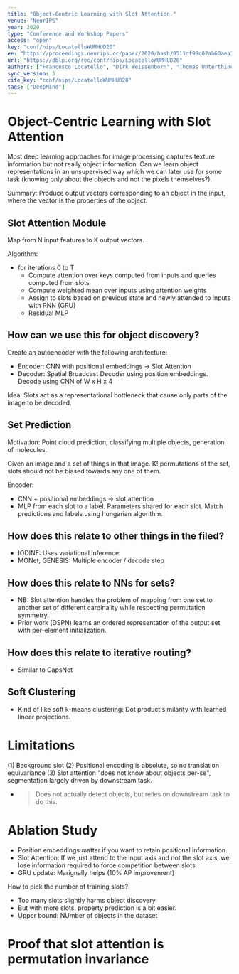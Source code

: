 ```yaml
---
title: "Object-Centric Learning with Slot Attention."
venue: "NeurIPS"
year: 2020
type: "Conference and Workshop Papers"
access: "open"
key: "conf/nips/LocatelloWUMHUD20"
ee: "https://proceedings.neurips.cc/paper/2020/hash/8511df98c02ab60aea1b2356c013bc0f-Abstract.html"
url: "https://dblp.org/rec/conf/nips/LocatelloWUMHUD20"
authors: ["Francesco Locatello", "Dirk Weissenborn", "Thomas Unterthiner", "Aravindh Mahendran", "Georg Heigold", "Jakob Uszkoreit", "Alexey Dosovitskiy", "Thomas Kipf"]
sync_version: 3
cite_key: "conf/nips/LocatelloWUMHUD20"
tags: ["DeepMind"]
---
```

# Object-Centric Learning with Slot Attention

Most deep learning approaches for image processing captures texture information but not really
object information. Can we learn object representations in an unsupervised way which we can later
use for some task (knowing only about the objects and not the pixels themselves?).

Summary: Produce output vectors corresponding to an object in the input, where the vector is the properties of the object.

## Slot Attention Module

Map from N input features to K output vectors.

Algorithm:
 - for iterations 0 to T
   - Compute attention over keys computed from inputs and queries computed from slots
   - Compute weighted mean over inputs using attention weights
   - Assign to slots based on previous state and newly attended to inputs with RNN (GRU)
   - Residual MLP

## How can we use this for object discovery?

Create an autoencoder with the following architecture:
 - Encoder: CNN with positional embeddings -> Slot Attention
 - Decoder: Spatial Broadcast Decoder using position embeddings. Decode using CNN of W x H x 4

Idea: Slots act as a representational bottleneck that cause only parts of the image to be decoded.

## Set Prediction

Motivation: Point cloud prediction, classifying multiple objects, generation of molecules.

Given an image and a set of things in that image. K! permutations of the set, slots should not be biased towards
any one of them.

Encoder:
 - CNN + positional embeddings -> slot attention
 - MLP from each slot to a label. Parameters shared for each slot. Match predictions and labels using hungarian algorithm.

## How does this relate to other things in the filed?
 - IODINE: Uses variational inference
 - MONet, GENESIS: Multiple encoder / decode step

## How does this relate to NNs for sets?
 - NB: Slot attention handles the problem of mapping from one set to another set of
   different cardinality while respecting permutation symmetry.
 - Prior work (DSPN) learns an ordered representation of the output set with per-element initialization.

## How does this relate to iterative routing?
 - Similar to CapsNet

## Soft Clustering
 - Kind of like soft k-means clustering: Dot product similarity with learned linear projections.


# Limitations

(1) Background slot
(2) Positional encoding is absolute, so no translation equivariance
(3) Slot attention "does not know about objects per-se", segmentation largely driven by downstream task.
  - > Does not actually detect objects, but relies on downstream task to do this.

# Ablation Study

- Position embeddings matter if you want to retain positional information.
- Slot Attention: If we just attend to the input axis and not the slot axis, we lose information required to force competition between slots
- GRU update: Marignally helps (10% AP improvement)

How to pick the number of training slots?
 - Too many slots slightly harms object discovery
 - But with more slots, property prediction is a bit easier.
 - Upper bound: NUmber of objects in the dataset

# Proof that slot attention is permutation invariance